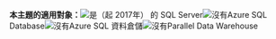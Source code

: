 <Token>**本主題的適用對象：**![是](media/yes.png)（起 2017年） 的 SQL Server![沒有](media/no.png)Azure SQL Database![沒有](media/no.png)Azure SQL 資料倉儲![沒有](media/no.png)Parallel Data Warehouse</Token>

